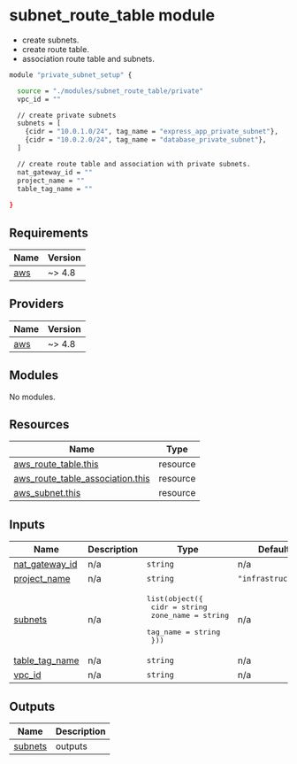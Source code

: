 # subnet_route_table module 
* create subnets.
* create route table.
* association route table and subnets.

```bash 
module "private_subnet_setup" {

  source = "./modules/subnet_route_table/private"
  vpc_id = ""

  // create private subnets
  subnets = [
    {cidr = "10.0.1.0/24", tag_name = "express_app_private_subnet"},
    {cidr = "10.0.2.0/24", tag_name = "database_private_subnet"},
  ]

  // create route table and association with private subnets.
  nat_gateway_id = ""
  project_name = ""
  table_tag_name = ""
  
}
```
<!-- BEGIN_TF_DOCS -->
## Requirements

| Name | Version |
|------|---------|
| <a name="requirement_aws"></a> [aws](#requirement\_aws) | ~> 4.8 |

## Providers

| Name | Version |
|------|---------|
| <a name="provider_aws"></a> [aws](#provider\_aws) | ~> 4.8 |

## Modules

No modules.

## Resources

| Name | Type |
|------|------|
| [aws_route_table.this](https://registry.terraform.io/providers/hashicorp/aws/latest/docs/resources/route_table) | resource |
| [aws_route_table_association.this](https://registry.terraform.io/providers/hashicorp/aws/latest/docs/resources/route_table_association) | resource |
| [aws_subnet.this](https://registry.terraform.io/providers/hashicorp/aws/latest/docs/resources/subnet) | resource |

## Inputs

| Name | Description | Type | Default | Required |
|------|-------------|------|---------|:--------:|
| <a name="input_nat_gateway_id"></a> [nat\_gateway\_id](#input\_nat\_gateway\_id) | n/a | `string` | n/a | yes |
| <a name="input_project_name"></a> [project\_name](#input\_project\_name) | n/a | `string` | `"infrastructure"` | no |
| <a name="input_subnets"></a> [subnets](#input\_subnets) | n/a | <pre>list(object({<br>    cidr      = string<br>    zone_name = string<br>    tag_name  = string<br>  }))</pre> | n/a | yes |
| <a name="input_table_tag_name"></a> [table\_tag\_name](#input\_table\_tag\_name) | n/a | `string` | n/a | yes |
| <a name="input_vpc_id"></a> [vpc\_id](#input\_vpc\_id) | n/a | `string` | n/a | yes |

## Outputs

| Name | Description |
|------|-------------|
| <a name="output_subnets"></a> [subnets](#output\_subnets) | outputs |
<!-- END_TF_DOCS -->